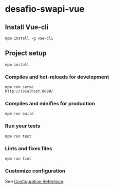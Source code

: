 # desafio-swapi-vue

## Install Vue-cli
```
npm install -g vue-cli
```

## Project setup
```
npm install
```

### Compiles and hot-reloads for development
```
npm run serve
http://localhost:8080/
```

### Compiles and minifies for production
```
npm run build
```

### Run your tests
```
npm run test
```

### Lints and fixes files
```
npm run lint
```

### Customize configuration
See [Configuration Reference](https://cli.vuejs.org/config/).